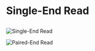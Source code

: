 # Single-End Read

## 
![Single-End Read](/assests/Single-End-Read.jpeg)



![Paired-End Read](/assests/Paired-End-Read.jpeg)



